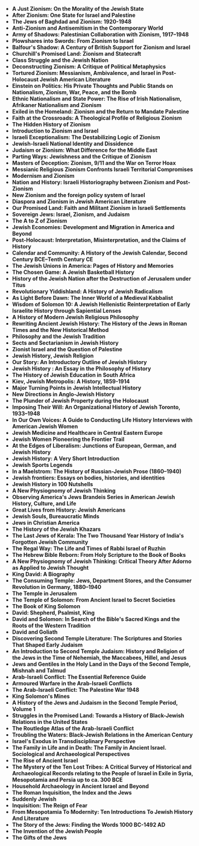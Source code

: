 <ul>
 <li><b><a target="_blank" href="https://github.com/manjunath5496/The-Best-Books-on-Jewish-History/blob/master/jhc(1).pdf" style="text-decoration:none;">A Just Zionism: On the Morality of the Jewish State</a></b></li>
 <li><b><a target="_blank" href="https://github.com/manjunath5496/The-Best-Books-on-Jewish-History/blob/master/jhc(2).pdf" style="text-decoration:none;">After Zionism: One State for Israel and Palestine  </a></b></li>
                                <li><b><a target="_blank" href="https://github.com/manjunath5496/The-Best-Books-on-Jewish-History/blob/master/jhc(3).pdf" style="text-decoration:none;">The Jews of Baghdad and Zionism: 1920-1948</a></b></li>
 <li><b><a target="_blank" href="https://github.com/manjunath5496/The-Best-Books-on-Jewish-History/blob/master/jhc(4).pdf" style="text-decoration:none;">Anti-Zionism and Antisemitism in the Contemporary World </a></b></li>                              
<li><b><a target="_blank" href="https://github.com/manjunath5496/The-Best-Books-on-Jewish-History/blob/master/jhc(5).pdf" style="text-decoration:none;">Army of Shadows: Palestinian Collaboration with Zionism, 1917–1948</a></b></li>
<li><b><a target="_blank" href="https://github.com/manjunath5496/The-Best-Books-on-Jewish-History/blob/master/jhc(6).pdf" style="text-decoration:none;">Plowshares into Swords: From Zionism to Israel</a></b></li>
                                <li><b><a target="_blank" href="https://github.com/manjunath5496/The-Best-Books-on-Jewish-History/blob/master/jhc(7).pdf" style="text-decoration:none;">Balfour's Shadow: A Century of British Support for Zionism and Israel </a></b></li>
                                <li><b><a target="_blank" href="https://github.com/manjunath5496/The-Best-Books-on-Jewish-History/blob/master/jhc(8).pdf" style="text-decoration:none;">Churchill's Promised Land: Zionism and Statecraft</a></b></li>      
 
 <li><b><a target="_blank" href="https://github.com/manjunath5496/The-Best-Books-on-Jewish-History/blob/master/jhc(9).pdf" style="text-decoration:none;">Class Struggle and the Jewish Nation</a></b></li>                             
<li><b><a target="_blank" href="https://github.com/manjunath5496/The-Best-Books-on-Jewish-History/blob/master/jhc(10).pdf" style="text-decoration:none;">Deconstructing Zionism: A Critique of Political Metaphysics</a></b></li>                                
<li><b><a target="_blank" href="https://github.com/manjunath5496/The-Best-Books-on-Jewish-History/blob/master/jhc(11).pdf" style="text-decoration:none;">Tortured Zionism: Messianism, Ambivalence, and Israel in Post-Holocaust Jewish American Literature</a></b></li>
                                <li><b><a target="_blank" href="https://github.com/manjunath5496/The-Best-Books-on-Jewish-History/blob/master/jhc(12).pdf" style="text-decoration:none;">Einstein on Politics: His Private Thoughts and Public Stands on Nationalism, Zionism, War, Peace, and the Bomb</a></b></li>
        <li><b><a target="_blank" href="https://github.com/manjunath5496/The-Best-Books-on-Jewish-History/blob/master/jhc(13).pdf" style="text-decoration:none;"> Ethnic Nationalism and State Power: The Rise of Irish Nationalism, Afrikaner Nationalism and Zionism</a></b></li>
                                
 <li><b><a target="_blank" href="https://github.com/manjunath5496/The-Best-Books-on-Jewish-History/blob/master/jhc(14).pdf" style="text-decoration:none;">Exiled in the Homeland: Zionism and the Return to Mandate Palestine </a></b></li>                              
<li><b><a target="_blank" href="https://github.com/manjunath5496/The-Best-Books-on-Jewish-History/blob/master/jhc(15).pdf" style="text-decoration:none;">Faith at the Crossroads: A Theological Profile of Religious Zionism </a></b></li>
<li><b><a target="_blank" href="https://github.com/manjunath5496/The-Best-Books-on-Jewish-History/blob/master/jhc(16).pdf" style="text-decoration:none;">The Hidden History of Zionism</a></b></li>
                              
<li><b><a target="_blank" href="https://github.com/manjunath5496/The-Best-Books-on-Jewish-History/blob/master/jhc(17).pdf" style="text-decoration:none;">Introduction to Zionism and Israel</a></b></li>

 <li><b><a target="_blank" href="https://github.com/manjunath5496/The-Best-Books-on-Jewish-History/blob/master/jhc(18).pdf" style="text-decoration:none;">Israeli Exceptionalism: The Destabilizing Logic of Zionism</a></b></li>
 <li><b><a target="_blank" href="https://github.com/manjunath5496/The-Best-Books-on-Jewish-History/blob/master/jhc(19).pdf" style="text-decoration:none;">Jewish-Israeli National Identity and Dissidence  </a></b></li>
                                <li><b><a target="_blank" href="https://github.com/manjunath5496/The-Best-Books-on-Jewish-History/blob/master/jhc(20).pdf" style="text-decoration:none;">Judaism or Zionism: What Difference for the Middle East  </a></b></li>
 <li><b><a target="_blank" href="https://github.com/manjunath5496/The-Best-Books-on-Jewish-History/blob/master/jhc(21).pdf" style="text-decoration:none;">Parting Ways: Jewishness and the Critique of Zionism </a></b></li>                              
<li><b><a target="_blank" href="https://github.com/manjunath5496/The-Best-Books-on-Jewish-History/blob/master/jhc(22).pdf" style="text-decoration:none;">Masters of Deception: Zionism, 9/11 and the War on Terror Hoax </a></b></li>
<li><b><a target="_blank" href="https://github.com/manjunath5496/The-Best-Books-on-Jewish-History/blob/master/jhc(23).pdf" style="text-decoration:none;">Messianic Religious Zionism Confronts Israeli Territorial Compromises</a></b></li>
<li><b><a target="_blank" href="https://github.com/manjunath5496/The-Best-Books-on-Jewish-History/blob/master/jhc(24).pdf" style="text-decoration:none;">Modernism and Zionism</a></b></li>                                                             
  <li><b><a target="_blank" href="https://github.com/manjunath5496/The-Best-Books-on-Jewish-History/blob/master/jhc(25).pdf" style="text-decoration:none;">Nation and History: Israeli Historiography between Zionism and Post-Zionism </a></b></li>
 <li><b><a target="_blank" href="https://github.com/manjunath5496/The-Best-Books-on-Jewish-History/blob/master/jhc(26).pdf" style="text-decoration:none;">New Zionism and the foreign policy system of Israel</a></b></li>
                                <li><b><a target="_blank" href="https://github.com/manjunath5496/The-Best-Books-on-Jewish-History/blob/master/jhc(27).pdf" style="text-decoration:none;">Diaspora and Zionism in Jewish American Literature</a></b></li>
 <li><b><a target="_blank" href="https://github.com/manjunath5496/The-Best-Books-on-Jewish-History/blob/master/jhc(28).pdf" style="text-decoration:none;">Our Promised Land: Faith and Militant Zionism in Israeli Settlements</a></b></li>                              
<li><b><a target="_blank" href="https://github.com/manjunath5496/The-Best-Books-on-Jewish-History/blob/master/jhc(29).pdf" style="text-decoration:none;">Sovereign Jews: Israel, Zionism, and Judaism</a></b></li>
<li><b><a target="_blank" href="https://github.com/manjunath5496/The-Best-Books-on-Jewish-History/blob/master/jhc(30).pdf" style="text-decoration:none;">The A to Z of Zionism</a></b></li>
                                <li><b><a target="_blank" href="https://github.com/manjunath5496/The-Best-Books-on-Jewish-History/blob/master/jhc(31).pdf" style="text-decoration:none;">Jewish Economies: Development and Migration in America and Beyond</a></b></li>
                                <li><b><a target="_blank" href="https://github.com/manjunath5496/The-Best-Books-on-Jewish-History/blob/master/jhc(32).pdf" style="text-decoration:none;">Post-Holocaust: Interpretation, Misinterpretation, and the Claims of History</a></b></li>      
 
 <li><b><a target="_blank" href="https://github.com/manjunath5496/The-Best-Books-on-Jewish-History/blob/master/jhc(33).pdf" style="text-decoration:none;">Calendar and Community: A History of the Jewish Calendar, Second Century BCE–Tenth Century CE</a></b></li> 
 
 
 
 
<li><b><a target="_blank" href="https://github.com/manjunath5496/The-Best-Books-on-Jewish-History/blob/master/jhc(34).pdf" style="text-decoration:none;">The Jewish Unions in America: Pages of History and Memories</a></b></li>                                
<li><b><a target="_blank" href="https://github.com/manjunath5496/The-Best-Books-on-Jewish-History/blob/master/jhc(35).pdf" style="text-decoration:none;">The Chosen Game: A Jewish Basketball History</a></b></li>
                                <li><b><a target="_blank" href="https://github.com/manjunath5496/The-Best-Books-on-Jewish-History/blob/master/jhc(36).pdf" style="text-decoration:none;">History of the Jewish Nation after the Destruction of Jerusalem under Titus</a></b></li>

                                
 <li><b><a target="_blank" href="https://github.com/manjunath5496/The-Best-Books-on-Jewish-History/blob/master/jhc(38).pdf" style="text-decoration:none;">Revolutionary Yiddishland: A History of Jewish Radicalism </a></b></li>                              
<li><b><a target="_blank" href="https://github.com/manjunath5496/The-Best-Books-on-Jewish-History/blob/master/jhc(39).pdf" style="text-decoration:none;">As Light Before Dawn: The Inner World of a Medieval Kabbalist</a></b></li>
<li><b><a target="_blank" href="https://github.com/manjunath5496/The-Best-Books-on-Jewish-History/blob/master/jhc(40).pdf" style="text-decoration:none;">Wisdom of Solomon 10: A Jewish Hellenistic Reinterpretation of Early Israelite History through Sapiential Lenses</a></b></li>
                              
<li><b><a target="_blank" href="https://github.com/manjunath5496/The-Best-Books-on-Jewish-History/blob/master/jhc(41).pdf" style="text-decoration:none;">A History of Modern Jewish Religious Philosophy</a></b></li>

 <li><b><a target="_blank" href="https://github.com/manjunath5496/The-Best-Books-on-Jewish-History/blob/master/jhc(42).pdf" style="text-decoration:none;">Rewriting Ancient Jewish History: The History of the Jews in Roman Times and the New Historical Method</a></b></li>
 <li><b><a target="_blank" href="https://github.com/manjunath5496/The-Best-Books-on-Jewish-History/blob/master/jhc(43).pdf" style="text-decoration:none;">Philosophy and the Jewish Tradition </a></b></li>
                                <li><b><a target="_blank" href="https://github.com/manjunath5496/The-Best-Books-on-Jewish-History/blob/master/jhc(44).pdf" style="text-decoration:none;">Sects and Sectarianism in Jewish History </a></b></li>
 <li><b><a target="_blank" href="https://github.com/manjunath5496/The-Best-Books-on-Jewish-History/blob/master/jhc(45).pdf" style="text-decoration:none;">Zionist Israel and the Question of Palestine </a></b></li>                              
<li><b><a target="_blank" href="https://github.com/manjunath5496/The-Best-Books-on-Jewish-History/blob/master/jhc(46).pdf" style="text-decoration:none;">Jewish History, Jewish Religion </a></b></li>
<li><b><a target="_blank" href="https://github.com/manjunath5496/The-Best-Books-on-Jewish-History/blob/master/jhc(47).pdf" style="text-decoration:none;">Our Story: An Introductory Outline of Jewish History</a></b></li>



<li><b><a target="_blank" href="https://github.com/manjunath5496/The-Best-Books-on-Jewish-History/blob/master/jhc(48).pdf" style="text-decoration:none;">Jewish History : An Essay in the Philosophy of History</a></b></li>
 <li><b><a target="_blank" href="https://github.com/manjunath5496/The-Best-Books-on-Jewish-History/blob/master/jhc(49).pdf" style="text-decoration:none;">The History of Jewish Education in South Africa  </a></b></li>
                                <li><b><a target="_blank" href="https://github.com/manjunath5496/The-Best-Books-on-Jewish-History/blob/master/jhc(50).pdf" style="text-decoration:none;">Kiev, Jewish Metropolis: A History, 1859-1914</a></b></li>
 <li><b><a target="_blank" href="https://github.com/manjunath5496/The-Best-Books-on-Jewish-History/blob/master/jhc(51).pdf" style="text-decoration:none;">Major Turning Points in Jewish Intellectual History</a></b></li>                              
<li><b><a target="_blank" href="https://github.com/manjunath5496/The-Best-Books-on-Jewish-History/blob/master/jhc(52).pdf" style="text-decoration:none;">New Directions in Anglo-Jewish History</a></b></li>
<li><b><a target="_blank" href="https://github.com/manjunath5496/The-Best-Books-on-Jewish-History/blob/master/jhc(53).pdf" style="text-decoration:none;">The Plunder of Jewish Property during the Holocaust </a></b></li>
                                <li><b><a target="_blank" href="https://github.com/manjunath5496/The-Best-Books-on-Jewish-History/blob/master/jhc(54).pdf" style="text-decoration:none;">Imposing Their Will: An Organizational History of Jewish Toronto, 1933–1948 </a></b></li>
                                <li><b><a target="_blank" href="https://github.com/manjunath5496/The-Best-Books-on-Jewish-History/blob/master/jhc(55).pdf" style="text-decoration:none;">In Our Own Voices: A Guide to Conducting Life History Interviews with American Jewish Women</a></b></li>      
 
 <li><b><a target="_blank" href="https://github.com/manjunath5496/The-Best-Books-on-Jewish-History/blob/master/jhc(56).pdf" style="text-decoration:none;">Jewish Medicine and Healthcare in Central Eastern Europe</a></b></li>                             
<li><b><a target="_blank" href="https://github.com/manjunath5496/The-Best-Books-on-Jewish-History/blob/master/jhc(57).pdf" style="text-decoration:none;">Jewish Women Pioneering the Frontier Trail </a></b></li>                                

 <li><b><a target="_blank" href="https://github.com/manjunath5496/The-Best-Books-on-Jewish-History/blob/master/jhc(59).pdf" style="text-decoration:none;">At the Edges of Liberalism: Junctions of European, German, and Jewish History </a></b></li>
        <li><b><a target="_blank" href="https://github.com/manjunath5496/The-Best-Books-on-Jewish-History/blob/master/jhc(60).pdf" style="text-decoration:none;">Jewish History: A Very Short Introduction</a></b></li>
                                
 <li><b><a target="_blank" href="https://github.com/manjunath5496/The-Best-Books-on-Jewish-History/blob/master/jhc(61).pdf" style="text-decoration:none;">Jewish Sports Legends  </a></b></li>                              

                              

<li><b><a target="_blank" href="https://github.com/manjunath5496/The-Best-Books-on-Jewish-History/blob/master/jhc(62).pdf" style="text-decoration:none;">In a Maelstrom: The History of Russian-Jewish Prose (1860–1940)</a></b></li>
<li><b><a target="_blank" href="https://github.com/manjunath5496/The-Best-Books-on-Jewish-History/blob/master/jhc(63).pdf" style="text-decoration:none;">Jewish frontiers: Essays on bodies, histories, and identities</a></b></li>
                                <li><b><a target="_blank" href="https://github.com/manjunath5496/The-Best-Books-on-Jewish-History/blob/master/jhc(64).pdf" style="text-decoration:none;">Jewish History in 100 Nutshells</a></b></li>
                                <li><b><a target="_blank" href="https://github.com/manjunath5496/The-Best-Books-on-Jewish-History/blob/master/jhc(65).pdf" style="text-decoration:none;">A New Physiognomy of Jewish Thinking</a></b></li>      
 
 <li><b><a target="_blank" href="https://github.com/manjunath5496/The-Best-Books-on-Jewish-History/blob/master/jhc(66).pdf" style="text-decoration:none;">Observing America's Jews Brandeis Series in American Jewish History, Culture, and Life</a></b></li> 
 
 
 
 
<li><b><a target="_blank" href="https://github.com/manjunath5496/The-Best-Books-on-Jewish-History/blob/master/jhc(67).pdf" style="text-decoration:none;">Great Lives from History: Jewish Americans</a></b></li>                                
<li><b><a target="_blank" href="https://github.com/manjunath5496/The-Best-Books-on-Jewish-History/blob/master/jhc(68).pdf" style="text-decoration:none;">Jewish Souls, Bureaucratic Minds</a></b></li>
                                <li><b><a target="_blank" href="https://github.com/manjunath5496/The-Best-Books-on-Jewish-History/blob/master/jhc(69).pdf" style="text-decoration:none;">Jews in Christian America</a></b></li>

                                
 <li><b><a target="_blank" href="https://github.com/manjunath5496/The-Best-Books-on-Jewish-History/blob/master/jhc(70).pdf" style="text-decoration:none;">The History of the Jewish Khazars </a></b></li>                              
<li><b><a target="_blank" href="https://github.com/manjunath5496/The-Best-Books-on-Jewish-History/blob/master/jhc(71).pdf" style="text-decoration:none;">The Last Jews of Kerala: The Two Thousand Year History of India's Forgotten Jewish Community</a></b></li>
<li><b><a target="_blank" href="https://github.com/manjunath5496/The-Best-Books-on-Jewish-History/blob/master/jhc(72).pdf" style="text-decoration:none;">The Regal Way: The Life and Times of Rabbi Israel of Ruzhin</a></b></li>
                              
<li><b><a target="_blank" href="https://github.com/manjunath5496/The-Best-Books-on-Jewish-History/blob/master/jhc(73).pdf" style="text-decoration:none;">The Hebrew Bible Reborn: From Holy Scripture to the Book of Books</a></b></li>

 <li><b><a target="_blank" href="https://github.com/manjunath5496/The-Best-Books-on-Jewish-History/blob/master/jhc(74).pdf" style="text-decoration:none;">A New Physiognomy of Jewish Thinking: Critical Theory After Adorno as Applied to Jewish Thought</a></b></li>
 <li><b><a target="_blank" href="https://github.com/manjunath5496/The-Best-Books-on-Jewish-History/blob/master/jhc(75).pdf" style="text-decoration:none;">King David: A Biography </a></b></li>
                                <li><b><a target="_blank" href="https://github.com/manjunath5496/The-Best-Books-on-Jewish-History/blob/master/jhc(76).pdf" style="text-decoration:none;">The Consuming Temple: Jews, Department Stores, and the Consumer Revolution in Germany, 1880–1940</a></b></li>
 <li><b><a target="_blank" href="https://github.com/manjunath5496/The-Best-Books-on-Jewish-History/blob/master/jhc(77).pdf" style="text-decoration:none;">The Temple in Jerusalem </a></b></li>                              
<li><b><a target="_blank" href="https://github.com/manjunath5496/The-Best-Books-on-Jewish-History/blob/master/jhc(78).pdf" style="text-decoration:none;">The Temple of Solomon: From Ancient Israel to Secret Societies</a></b></li>
<li><b><a target="_blank" href="https://github.com/manjunath5496/The-Best-Books-on-Jewish-History/blob/master/jhc(79).pdf" style="text-decoration:none;">The Book of King Solomon</a></b></li>



<li><b><a target="_blank" href="https://github.com/manjunath5496/The-Best-Books-on-Jewish-History/blob/master/jhc(80).pdf" style="text-decoration:none;">David: Shepherd, Psalmist, King</a></b></li>
 <li><b><a target="_blank" href="https://github.com/manjunath5496/The-Best-Books-on-Jewish-History/blob/master/jhc(81).pdf" style="text-decoration:none;">David and Solomon: In Search of the Bible's Sacred Kings and the Roots of the Western Tradition  </a></b></li>
                                <li><b><a target="_blank" href="https://github.com/manjunath5496/The-Best-Books-on-Jewish-History/blob/master/jhc(82).pdf" style="text-decoration:none;">David and Goliath</a></b></li>
 <li><b><a target="_blank" href="https://github.com/manjunath5496/The-Best-Books-on-Jewish-History/blob/master/jhc(83).pdf" style="text-decoration:none;">Discovering Second Temple Literature: The Scriptures and Stories That Shaped Early Judaism</a></b></li>                              
<li><b><a target="_blank" href="https://github.com/manjunath5496/The-Best-Books-on-Jewish-History/blob/master/jhc(84).pdf" style="text-decoration:none;">An Introduction to Second Temple Judaism: History and Religion of the Jews in the Time of Nehemiah, the Maccabees, Hillel, and Jesus</a></b></li>
<li><b><a target="_blank" href="https://github.com/manjunath5496/The-Best-Books-on-Jewish-History/blob/master/jhc(85).pdf" style="text-decoration:none;"> Jews and Gentiles in the Holy Land in the Days of the Second Temple, Mishnah and Talmud</a></b></li>
                                <li><b><a target="_blank" href="https://github.com/manjunath5496/The-Best-Books-on-Jewish-History/blob/master/jhc(86).pdf" style="text-decoration:none;">Arab-Israeli Conflict: The Essential Reference Guide </a></b></li>
                                <li><b><a target="_blank" href="https://github.com/manjunath5496/The-Best-Books-on-Jewish-History/blob/master/jhc(87).rar" style="text-decoration:none;">Armoured Warfare in the Arab-Israeli Conflicts</a></b></li>      
 
 <li><b><a target="_blank" href="https://github.com/manjunath5496/The-Best-Books-on-Jewish-History/blob/master/jhc(88).pdf" style="text-decoration:none;">The Arab-Israeli Conflict: The Palestine War 1948</a></b></li>                             
<li><b><a target="_blank" href="https://github.com/manjunath5496/The-Best-Books-on-Jewish-History/blob/master/jhc(89).pdf" style="text-decoration:none;">King Solomon's Mines </a></b></li>                                

 <li><b><a target="_blank" href="https://github.com/manjunath5496/The-Best-Books-on-Jewish-History/blob/master/jhc(90).pdf" style="text-decoration:none;">A History of the Jews and Judaism in the Second Temple Period, Volume 1 </a></b></li>
        <li><b><a target="_blank" href="https://github.com/manjunath5496/The-Best-Books-on-Jewish-History/blob/master/jhc(91).rar" style="text-decoration:none;">Struggles in the Promised Land: Towards a History of Black-Jewish Relations in the United States</a></b></li>
                                
 <li><b><a target="_blank" href="https://github.com/manjunath5496/The-Best-Books-on-Jewish-History/blob/master/jhc(92).pdf" style="text-decoration:none;">The Routledge Atlas of the Arab-Israeli Conflict </a></b></li> 

 <li><b><a target="_blank" href="https://github.com/manjunath5496/The-Best-Books-on-Jewish-History/blob/master/jhc(93).pdf" style="text-decoration:none;">Troubling the Waters: Black-Jewish Relations in the American Century</a></b></li>                             
<li><b><a target="_blank" href="https://github.com/manjunath5496/The-Best-Books-on-Jewish-History/blob/master/jhc(94).pdf" style="text-decoration:none;">Israel's Exodus in Transdisciplinary Perspective </a></b></li>                                

 <li><b><a target="_blank" href="https://github.com/manjunath5496/The-Best-Books-on-Jewish-History/blob/master/jhc(95).pdf" style="text-decoration:none;">The Family in Life and in Death: The Family in Ancient Israel. Sociological and Archaeological Perspectives</a></b></li>
        <li><b><a target="_blank" href="https://github.com/manjunath5496/The-Best-Books-on-Jewish-History/blob/master/jhc(96).pdf" style="text-decoration:none;">The Rise of Ancient Israel</a></b></li>
                                
 <li><b><a target="_blank" href="https://github.com/manjunath5496/The-Best-Books-on-Jewish-History/blob/master/jhc(97).pdf" style="text-decoration:none;">The Mystery of the Ten Lost Tribes: A Critical Survey of Historical and Archaeological Records relating to the People of Israel in Exile in Syria, Mesopotamia and Persia up to ca. 300 BCE </a></b></li> 

 <li><b><a target="_blank" href="https://github.com/manjunath5496/The-Best-Books-on-Jewish-History/blob/master/jhc(98).pdf" style="text-decoration:none;">Household Archaeology in Ancient Israel and Beyond</a></b></li>
        <li><b><a target="_blank" href="https://github.com/manjunath5496/The-Best-Books-on-Jewish-History/blob/master/jhc(99).pdf" style="text-decoration:none;">The Roman Inquisition, the Index and the Jews</a></b></li>
                                
 <li><b><a target="_blank" href="https://github.com/manjunath5496/The-Best-Books-on-Jewish-History/blob/master/jhc(100).pdf" style="text-decoration:none;">Suddenly Jewish </a></b></li> 

 <li><b><a target="_blank" href="https://github.com/manjunath5496/The-Best-Books-on-Jewish-History/blob/master/jhc(101).pdf" style="text-decoration:none;">Inquisition: The Reign of Fear</a></b></li>
        <li><b><a target="_blank" href="https://github.com/manjunath5496/The-Best-Books-on-Jewish-History/blob/master/jhc(103).pdf" style="text-decoration:none;">From Mesopotamia To Modernity: Ten Introductions To Jewish History And Literature</a></b></li>
                                
 <li><b><a target="_blank" href="https://github.com/manjunath5496/The-Best-Books-on-Jewish-History/blob/master/jhc(37).pdf" style="text-decoration:none;">The Story of the Jews: Finding the Words 1000 BC-1492 AD </a></b></li> 

 <li><b><a target="_blank" href="https://github.com/manjunath5496/The-Best-Books-on-Jewish-History/blob/master/jhc(58).pdf" style="text-decoration:none;">The Invention of the Jewish People</a></b></li>
        <li><b><a target="_blank" href="https://github.com/manjunath5496/The-Best-Books-on-Jewish-History/blob/master/jhc(102).pdf" style="text-decoration:none;">The Gifts of the Jews</a></b></li>
 
 </ul>
